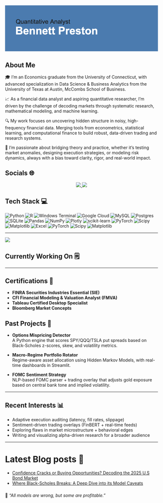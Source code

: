 ![header](https://github.com/bspreston10/bspreston10/blob/main/header.png)

## About Me
🎓 I’m an Economics graduate from the University of Connecticut, with advanced specialization in Data Science & Business Analytics from the University of Texas at Austin, McCombs School of Business.

📈 As a financial data analyst and aspiring quantitative researcher, I’m driven by the challenge of decoding markets through systematic research, mathematical modeling, and machine learning.

🔍 My work focuses on uncovering hidden structure in noisy, high-frequency financial data. Merging tools from econometrics, statistical learning, and computational finance to build robust, data-driven trading and research systems.

🧠 I’m passionate about bridging theory and practice, whether it’s testing market anomalies, designing execution strategies, or modeling risk dynamics, always with a bias toward clarity, rigor, and real-world impact.

## Socials 🌐
<p align="center">
  <a href="https://www.linkedin.com/in/bennett-preston/">
    <img src="https://img.shields.io/badge/LinkedIn-%230077B5.svg?logo=linkedin&logoColor=white" style="height:60px;">
  </a>
  <a href="https://medium.com/@bennett.preston10">
    <img src="https://img.shields.io/badge/Medium-12100E?logo=medium&logoColor=white" style="height:60px;">
  </a>
</p>

## Tech Stack 💻
![Python](https://img.shields.io/badge/python-3670A0?style=for-the-badge&logo=python&logoColor=ffdd54) ![R](https://img.shields.io/badge/r-%23276DC3.svg?style=for-the-badge&logo=r&logoColor=white) ![Windows Terminal](https://img.shields.io/badge/Windows%20Terminal-%234D4D4D.svg?style=for-the-badge&logo=windows-terminal&logoColor=white) ![Google Cloud](https://img.shields.io/badge/GoogleCloud-%234285F4.svg?style=for-the-badge&logo=google-cloud&logoColor=white) ![MySQL](https://img.shields.io/badge/mysql-4479A1.svg?style=for-the-badge&logo=mysql&logoColor=white) ![Postgres](https://img.shields.io/badge/postgres-%23316192.svg?style=for-the-badge&logo=postgresql&logoColor=white) ![SQLite](https://img.shields.io/badge/sqlite-%2307405e.svg?style=for-the-badge&logo=sqlite&logoColor=white) ![Pandas](https://img.shields.io/badge/pandas-%23150458.svg?style=for-the-badge&logo=pandas&logoColor=white) ![NumPy](https://img.shields.io/badge/numpy-%23013243.svg?style=for-the-badge&logo=numpy&logoColor=white) ![Plotly](https://img.shields.io/badge/Plotly-%233F4F75.svg?style=for-the-badge&logo=plotly&logoColor=white) ![scikit-learn](https://img.shields.io/badge/scikit--learn-%23F7931E.svg?style=for-the-badge&logo=scikit-learn&logoColor=white) ![PyTorch](https://img.shields.io/badge/PyTorch-%23EE4C2C.svg?style=for-the-badge&logo=PyTorch&logoColor=white) ![Scipy](https://img.shields.io/badge/SciPy-%230C55A5.svg?style=for-the-badge&logo=scipy&logoColor=%white) ![Matplotlib](https://img.shields.io/badge/Matplotlib-%23ffffff.svg?style=for-the-badge&logo=Matplotlib&logoColor=black)
![Excel](https://img.shields.io/badge/Microsoft_Excel-217346?style=for-the-badge&logo=microsoft-excel&logoColor=white) ![PyTorch](https://img.shields.io/badge/PyTorch-%23EE4C2C.svg?style=for-the-badge&logo=PyTorch&logoColor=white) ![Scipy](https://img.shields.io/badge/SciPy-%230C55A5.svg?style=for-the-badge&logo=scipy&logoColor=%white) ![Matplotlib](https://img.shields.io/badge/Matplotlib-%23ffffff.svg?style=for-the-badge&logo=Matplotlib&logoColor=black)

---
[![](https://visitcount.itsvg.in/api?id=bspreston10&icon=0&color=0)](https://visitcount.itsvg.in)

## Currently Working On 🗒️

---

## Certifications 🥇

- **FINRA Securities Industries Essential (SIE)**
- **CFI Financial Modeling & Valuation Analyst (FMVA)**
- **Tableau Certified Desktop Specialist**
- **Bloomberg Market Concepts**

## Past Projects 📂

- **Options Mispricing Detector**  
  A Python engine that scores SPY/QQQ/TSLA put spreads based on Black-Scholes z-scores, skew, and volatility metrics.

- **Macro-Regime Portfolio Rotator**  
  Regime-aware asset allocation using Hidden Markov Models, with real-time dashboards in Streamlit.

- **FOMC Sentiment Strategy**  
  NLP-based FOMC parser + trading overlay that adjusts gold exposure based on central bank tone and implied volatility.

---

## Recent Interests 📊
- Adaptive execution auditing (latency, fill rates, slippage)
- Sentiment-driven trading overlays (FinBERT + real-time feeds) 
- Exploring flaws in market microstructure + behavioral edges
- Writing and visualizing alpha-driven research for a broader audience

---

# Latest Blog posts 📍
- [Confidence Cracks or Buying Opportunities? Decoding the 2025 U.S Bond Market](https://medium.com/@bennett.preston10/confidence-cracks-or-buying-opportunities-decoding-the-2025-u-s-bond-market-3b79b3e63d1a)
- [Where Black-Scholes Breaks: A Deep Dive into its Model Caveats](https://medium.com/economics-central/where-black-scholes-breaks-a-deep-dive-into-its-model-caveats-7c6cc1bc431d)

###
🧠 *“All models are wrong, but some are profitable.”*  
